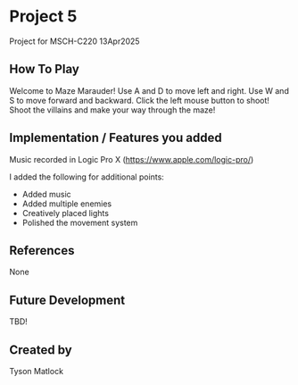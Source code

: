 # Project 5
Project for MSCH-C220
13Apr2025

## How To Play
Welcome to Maze Marauder!
Use A and D to move left and right. Use W and S to move forward and backward. Click the left mouse button to shoot! Shoot the villains and make your way through the maze!


## Implementation / Features you added
Music recorded in Logic Pro X (https://www.apple.com/logic-pro/)

I added the following for additional points:
* Added music
* Added multiple enemies
* Creatively placed lights
* Polished the movement system


## References
None

## Future Development
TBD!

## Created by
Tyson Matlock

